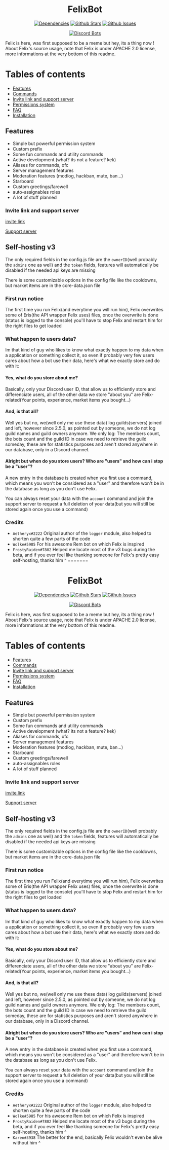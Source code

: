 <h1 align="center"> FelixBot </h1>
  <p align="center">
    <a href="https://david-dm.org/ParadoxalCorp/FelixBot" target="_blank"><img src="https://david-dm.org/ParadoxalCorp/FelixBot/status.svg" alt="Dependencies"></a>
    <a href="https://github.com/ParadoxalCorp/FelixBot/blob/master" target="_blank"><img src="https://img.shields.io/github/stars/ParadoxalCorp/FelixBot.svg?style=social&label=Star" alt="Github Stars"></a>
    <a href="https://github.com/ParadoxalCorp/FelixBot/issues" target="_blank"><img src="https://img.shields.io/github/issues/ParadoxalCorp/FelixBot.svg" alt="Github Issues"></a>
  </p>
  <p align="center">
  <a href="https://discordbots.org/bot/327144735359762432?utm_source=widget">
  <img src="https://discordbots.org/api/widget/327144735359762432.svg" alt="Discord Bots" />
</a>
</p>

Felix is here, was first supposed to be a meme but hey, its a thing now ! 
About Felix's source usage, note that Felix is under APACHE 2.0 license, more informations at the very bottom of this readme.
# Tables of contents
* [Features](https://github.com/ParadoxOrigins/FelixBot/blob/master/README.md#features)
* [Commands](https://github.com/ParadoxOrigins/FelixBot/wiki/Generic)
* [Invite link and support server](https://github.com/ParadoxOrigins/FelixBot/blob/master/README.md#invite-link-and-support-server)
* [Permissions system](https://github.com/ParadoxalCorp/FelixBot/blob/master/README.md#permissions-system)
* [FAQ](https://github.com/ParadoxOrigins/FelixBot/wiki/FAQ)
* [Installation](https://github.com/ParadoxOrigins/FelixBot/wiki/Linux)
## Features
* Simple but powerful permission system
* Custom prefix
* Some fun commands and utility commands
* Active development (what? its not a feature? kek)
* Aliases for commands, ofc
* Server management features
* Moderation features (modlog, hackban, mute, ban...)
* Starboard 
* Custom greetings/farewell
* auto-assignables roles
* A lot of stuff planned
### Invite link and support server
[invite link](https://discordapp.com/oauth2/authorize?&client_id=327144735359762432&scope=bot&permissions=2146950271)

[Support server](https://discord.gg/Ud49hQJ)

## Self-hosting v3

The only required fields in the config.js file are the `ownerID`(well probably the `admins` one as well) and the `token` fields, features will automatically be disabled if the needed api keys are missing

There is some customizable options in the config file like the cooldowns, but market items are in the core-data.json file

### First run notice
The first time you run Felix(and everytime you will run him), Felix overwrites some of Eris(the API wrapper Felix uses) files, once the overwrite is done (status is logged to the console) you'll have to stop Felix and restart him for the right files to get loaded

### What happen to users data?
Im that kind of guy who likes to know what exactly happen to my data when a application or something collect it, so even if probably very few users cares about how a bot use their data, here's what we exactly store and do with it:

#### Yes, what do you store about me?
Basically, only your Discord user ID, that allow us to efficiently store and differenciate users, all of the other data we store "about you" are Felix-related(Your points, experience, market items you bought...) 

#### And, is that all?
Well yes but no, we(well only me use these data) log guilds(servers) joined and left, however since 2.5.0, as pointed out by someone, we do not log guild names and guild owners anymore. We only log: The members count, the bots count and the guild ID in case we need to retrieve the guild someday, these are for statistics purposes and aren't stored anywhere in our database, only in a Discord channel. 

#### Alright but when do you store users? Who are "users" and how can i stop be a "user"?
A new entry in the database is created when you first use a command, which means you won't be considered as a "user" and therefore won't be in the database as long as you don't use Felix.

You can always reset your data with the `account` command and join the support server to request a full deletion of your data(but you will still be stored again once you use a command)

### Credits
* `Aetheryx#2222` Original author of the `logger` module, also helped to shorten quite a few parts of the code
* `Wolke#5985` For his awesome Rem bot on which Felix is inspired
* `FrostyRaiden#7802` Helped me locate most of the v3 bugs during the beta, and if you ever feel like thanking someone for Felix's pretty easy self-hosting, thanks him ^
=======
<h1 align="center"> FelixBot </h1>
  <p align="center">
    <a href="https://david-dm.org/ParadoxalCorp/FelixBot" target="_blank"><img src="https://david-dm.org/ParadoxalCorp/FelixBot/status.svg" alt="Dependencies"></a>
    <a href="https://github.com/ParadoxalCorp/FelixBot/blob/master" target="_blank"><img src="https://img.shields.io/github/stars/ParadoxalCorp/FelixBot.svg?style=social&label=Star" alt="Github Stars"></a>
    <a href="https://github.com/ParadoxalCorp/FelixBot/issues" target="_blank"><img src="https://img.shields.io/github/issues/ParadoxalCorp/FelixBot.svg" alt="Github Issues"></a>
  </p>
  <p align="center">
  <a href="https://discordbots.org/bot/327144735359762432?utm_source=widget">
  <img src="https://discordbots.org/api/widget/327144735359762432.svg" alt="Discord Bots" />
</a>
</p>

Felix is here, was first supposed to be a meme but hey, its a thing now ! 
About Felix's source usage, note that Felix is under APACHE 2.0 license, more informations at the very bottom of this readme.
# Tables of contents
* [Features](https://github.com/ParadoxOrigins/FelixBot/blob/master/README.md#features)
* [Commands](https://github.com/ParadoxOrigins/FelixBot/wiki/Generic)
* [Invite link and support server](https://github.com/ParadoxOrigins/FelixBot/blob/master/README.md#invite-link-and-support-server)
* [Permissions system](https://github.com/ParadoxalCorp/FelixBot/blob/master/README.md#permissions-system)
* [FAQ](https://github.com/ParadoxOrigins/FelixBot/wiki/FAQ)
* [Installation](https://github.com/ParadoxOrigins/FelixBot/wiki/Linux)
## Features
* Simple but powerful permission system
* Custom prefix
* Some fun commands and utility commands
* Active development (what? its not a feature? kek)
* Aliases for commands, ofc
* Server management features
* Moderation features (modlog, hackban, mute, ban...)
* Starboard 
* Custom greetings/farewell
* auto-assignables roles
* A lot of stuff planned
### Invite link and support server
[invite link](https://discordapp.com/oauth2/authorize?&client_id=327144735359762432&scope=bot&permissions=2146950271)

[Support server](https://discord.gg/Ud49hQJ)

## Self-hosting v3

The only required fields in the config.js file are the `ownerID`(well probably the `admins` one as well) and the `token` fields, features will automatically be disabled if the needed api keys are missing

There is some customizable options in the config file like the cooldowns, but market items are in the core-data.json file

### First run notice
The first time you run Felix(and everytime you will run him), Felix overwrites some of Eris(the API wrapper Felix uses) files, once the overwrite is done (status is logged to the console) you'll have to stop Felix and restart him for the right files to get loaded

### What happen to users data?
Im that kind of guy who likes to know what exactly happen to my data when a application or something collect it, so even if probably very few users cares about how a bot use their data, here's what we exactly store and do with it:

#### Yes, what do you store about me?
Basically, only your Discord user ID, that allow us to efficiently store and differenciate users, all of the other data we store "about you" are Felix-related(Your points, experience, market items you bought...) 

#### And, is that all?
Well yes but no, we(well only me use these data) log guilds(servers) joined and left, however since 2.5.0, as pointed out by someone, we do not log guild names and guild owners anymore. We only log: The members count, the bots count and the guild ID in case we need to retrieve the guild someday, these are for statistics purposes and aren't stored anywhere in our database, only in a Discord channel. 

#### Alright but when do you store users? Who are "users" and how can i stop be a "user"?
A new entry in the database is created when you first use a command, which means you won't be considered as a "user" and therefore won't be in the database as long as you don't use Felix.

You can always reset your data with the `account` command and join the support server to request a full deletion of your data(but you will still be stored again once you use a command)

### Credits
* `Aetheryx#2222` Original author of the `logger` module, also helped to shorten quite a few parts of the code
* `Wolke#5985` For his awesome Rem bot on which Felix is inspired
* `FrostyRaiden#7802` Helped me locate most of the v3 bugs during the beta, and if you ever feel like thanking someone for Felix's pretty easy self-hosting, thanks him ^
* `Karen#3938` The better for the end, basically Felix wouldn't even be alive without him ^